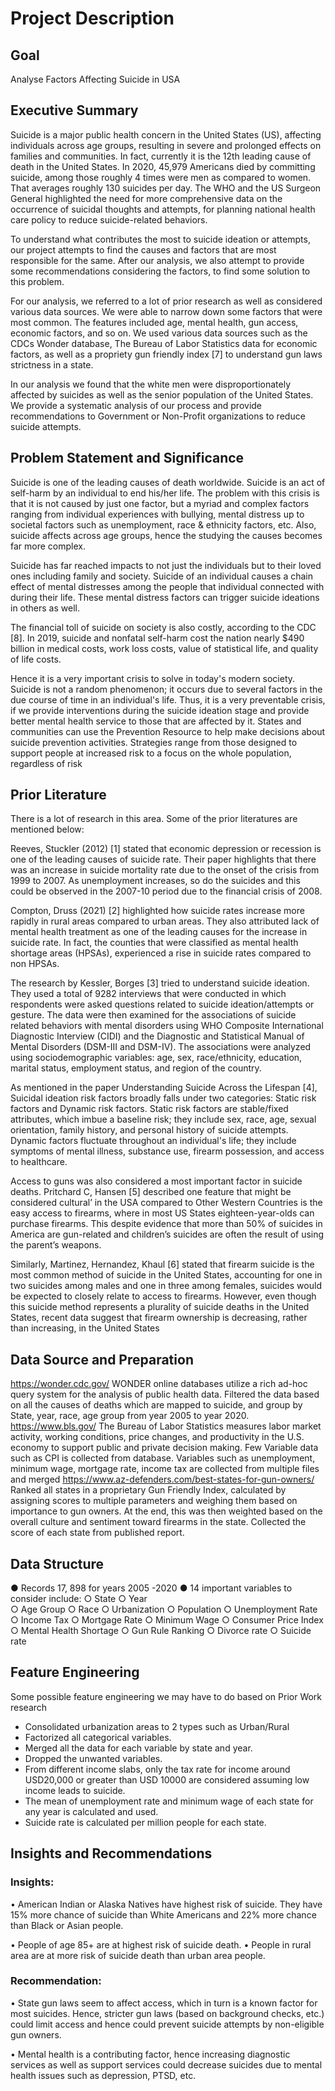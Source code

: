 # Project Description

## Goal
Analyse Factors Affecting Suicide in USA

## Executive Summary

Suicide is a major public health concern in the United States (US), affecting individuals across age groups, resulting in severe and prolonged effects on families and communities. In fact, currently it is the 12th leading cause of death in the United States. In 2020, 45,979 Americans died by committing suicide, among those roughly 4 times were men as compared to women. That averages roughly 130 suicides per day. The WHO and the US Surgeon General highlighted the need for more comprehensive data on the occurrence of suicidal thoughts and attempts, for planning national health care policy to reduce suicide-related behaviors.  

To understand what contributes the most to suicide ideation or attempts, our project attempts to find the causes and factors that are most responsible for the same. After our analysis, we also attempt to provide some recommendations considering the factors, to find some solution to this problem.

For our analysis, we referred to a lot of prior research as well as considered various data sources. We were able to narrow down some factors that were most common. The features included age, mental health, gun access, economic factors, and so on. We used various data sources such as the CDCs Wonder database, The Bureau of Labor Statistics data for economic factors, as well as a propriety gun friendly index [7] to understand gun laws strictness in a state.

In our analysis we found that the white men were disproportionately affected by suicides as well as the senior population of the United States. We provide a systematic analysis of our process and provide recommendations to Government or Non-Profit organizations to reduce suicide attempts.

## Problem Statement and Significance

Suicide is one of the leading causes of death worldwide. Suicide is an act of self-harm by an individual to end his/her life. The problem with this crisis is that it is not caused by just one factor, but a myriad and complex factors ranging from individual experiences with bullying, mental distress up to societal factors such as unemployment, race & ethnicity factors, etc. Also, suicide affects across age groups, hence the studying the causes becomes far more complex.

Suicide has far reached impacts to not just the individuals but to their loved ones including family and society. Suicide of an individual causes a chain effect of mental distresses among the people that individual connected with during their life. These mental distress factors can trigger suicide ideations in others as well.

The financial toll of suicide on society is also costly, according to the CDC [8]. In 2019, suicide and nonfatal self-harm cost the nation nearly $490 billion in medical costs, work loss costs, value of statistical life, and quality of life costs.

Hence it is a very important crisis to solve in today's modern society. Suicide is not a random phenomenon; it occurs due to several factors in the due course of time in an individual's life. Thus, it is a very preventable crisis, if we provide interventions during the suicide ideation stage and provide better mental health service to those that are affected by it. States and communities can use the Prevention Resource to help make decisions about suicide prevention activities. Strategies range from those designed to support people at increased risk to a focus on the whole population, regardless of risk 

## Prior Literature

There is a lot of research in this area. Some of the prior literatures are mentioned below:

Reeves, Stuckler (2012) [1] stated that economic depression or recession is one of the leading causes of suicide rate. Their paper highlights that there was an increase in suicide mortality rate due to the onset of the crisis from 1999 to 2007. As unemployment increases, so do the suicides and this could be observed in the 2007-10 period due to the financial crisis of 2008.

Compton, Druss (2021) [2] highlighted how suicide rates increase more rapidly in rural areas compared to urban areas. They also attributed lack of mental health treatment as one of the leading causes for the increase in suicide rate. In fact, the counties that were classified as mental health shortage areas (HPSAs), experienced a rise in suicide rates compared to non HPSAs.

The research by Kessler, Borges [3] tried to understand suicide ideation. They used a total of 9282 interviews that were conducted in which respondents were asked questions related to suicide ideation/attempts or gesture. The data were then examined for the associations of suicide related behaviors with mental disorders using WHO Composite International Diagnostic Interview (CIDI) and the Diagnostic and Statistical Manual of Mental Disorders (DSM-III and DSM-IV).  The associations were analyzed using sociodemographic variables: age, sex, race/ethnicity, education, marital status, employment status, and region of the country.

As mentioned in the paper Understanding Suicide Across the Lifespan [4], Suicidal ideation risk factors broadly falls under two categories: Static risk factors and Dynamic risk factors. Static risk factors are stable/fixed attributes, which imbue a baseline risk; they include sex, race, age, sexual orientation, family history, and personal history of suicide attempts.  Dynamic factors fluctuate throughout an individual's life; they include symptoms of mental illness, substance use, firearm possession, and access to healthcare.

Access to guns was also considered a most important factor in suicide deaths. Pritchard C, Hansen [5] described one feature that might be considered cultural’ in the USA compared to Other Western Countries is the easy access to firearms, where in most US States eighteen-year-olds can purchase firearms. This despite evidence that more than 50% of suicides in America are gun-related and children’s suicides are often the result of using the parent’s weapons. 

Similarly, Martinez, Hernandez, Khaul [6] stated that firearm suicide is the most common method of suicide in the United States, accounting for one in two suicides among males and one in three among females, suicides would be expected to closely relate to access to firearms. However, even though this suicide method represents a plurality of suicide deaths in the United States, recent data suggest that firearm ownership is decreasing, rather than increasing, in the United States

## Data Source and Preparation

https://wonder.cdc.gov/
WONDER online databases utilize a rich ad-hoc query system for the analysis of public health data.	Filtered the data based on all the causes of deaths which are mapped to suicide, and group by State, year, race, age group from year 2005 to year 2020.
https://www.bls.gov/
The Bureau of Labor Statistics measures labor market activity, working conditions, price changes, and productivity in the U.S. economy to support public and private decision making.	Few Variable data such as CPI is collected from database. Variables such as unemployment, minimum wage, mortgage rate, income tax are collected from multiple files and merged
 https://www.az-defenders.com/best-states-for-gun-owners/
Ranked all states in a proprietary Gun Friendly Index, calculated by assigning scores to multiple parameters and weighing them based on importance to gun owners. At the end, this was then weighted based on the overall culture and sentiment toward firearms in the state.	Collected the score of each state from published report.

## Data Structure

●	Records 17, 898 for years 2005 -2020
●	14 important variables to consider include: 
○	State
○	Year	
○	Age Group
○	Race
○	Urbanization
○	Population
○	Unemployment Rate
○	Income Tax
○	Mortgage Rate
○	Minimum Wage
○	Consumer Price Index
○	Mental Health Shortage
○	Gun Rule Ranking
○	Divorce rate
○	Suicide rate

## Feature Engineering

Some possible feature engineering we may have to do based on Prior Work research
-	Consolidated urbanization areas to 2 types such as Urban/Rural
-	Factorized all categorical variables.
-	Merged all the data for each variable by state and year.
-	Dropped the unwanted variables.
-	From different income slabs, only the tax rate for income around USD20,000 or greater than USD 10000 are considered assuming low income leads to suicide.
-	The mean of unemployment rate and minimum wage of each state for any year is calculated and used.
-	Suicide rate is calculated per million people for each state.

## Insights and Recommendations

### Insights:
•	American Indian or Alaska Natives have highest risk of suicide. They have 15% more chance of suicide than White Americans and 22% more chance than Black or Asian people. 

•	People of age 85+ are at highest risk of suicide death.
•	People in rural area are at more risk of suicide death than urban area people.


### Recommendation:
•	State gun laws seem to affect access, which in turn is a known factor for most suicides. Hence, stricter gun laws (based on background checks, etc.) could limit access and hence could prevent suicide attempts by non-eligible gun owners. 

•	Mental health is a contributing factor, hence increasing diagnostic services as well as support services could decrease suicides due to mental health issues such as depression, PTSD, etc.

